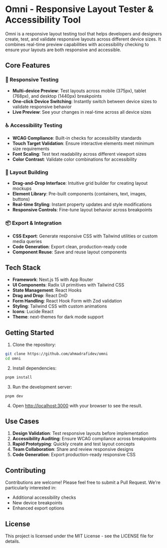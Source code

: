 # Omni - Responsive Layout Tester & Accessibility Tool

Omni is a responsive layout testing tool that helps developers and designers create, test, and validate responsive layouts across different device sizes. It combines real-time preview capabilities with accessibility checking to ensure your layouts are both responsive and accessible.

## Core Features

### 🎯 Responsive Testing
- **Multi-device Preview**: Test layouts across mobile (375px), tablet (768px), and desktop (1440px) breakpoints
- **One-click Device Switching**: Instantly switch between device sizes to validate responsive behavior
- **Live Preview**: See your changes in real-time across all device sizes

### ♿ Accessibility Testing
- **WCAG Compliance**: Built-in checks for accessibility standards
- **Touch Target Validation**: Ensure interactive elements meet minimum size requirements
- **Font Scaling**: Test text readability across different viewport sizes
- **Color Contrast**: Validate color combinations for accessibility

### 🎨 Layout Building
- **Drag-and-Drop Interface**: Intuitive grid builder for creating layout mockups
- **Element Library**: Pre-built components (containers, text, images, buttons)
- **Real-time Styling**: Instant property updates and style modifications
- **Responsive Controls**: Fine-tune layout behavior across breakpoints

### 📦 Export & Integration
- **CSS Export**: Generate responsive CSS with Tailwind utilities or custom media queries
- **Code Generation**: Export clean, production-ready code
- **Component Reuse**: Save and reuse layout components

## Tech Stack

- **Framework**: Next.js 15 with App Router
- **UI Components**: Radix UI primitives with Tailwind CSS
- **State Management**: React Hooks
- **Drag and Drop**: React DnD
- **Form Handling**: React Hook Form with Zod validation
- **Styling**: Tailwind CSS with custom animations
- **Icons**: Lucide React
- **Theme**: next-themes for dark mode support

## Getting Started

1. Clone the repository:
```bash
git clone https://github.com/ahmadrafidev/omni
cd omni
```

2. Install dependencies:
```bash
pnpm install
```

3. Run the development server:
```bash
pnpm dev
```

4. Open [http://localhost:3000](http://localhost:3000) with your browser to see the result.

## Use Cases

1. **Design Validation**: Test responsive layouts before implementation
2. **Accessibility Auditing**: Ensure WCAG compliance across breakpoints
3. **Rapid Prototyping**: Quickly create and test layout concepts
4. **Team Collaboration**: Share and review responsive designs
5. **Code Generation**: Export production-ready responsive CSS

## Contributing

Contributions are welcome! Please feel free to submit a Pull Request. We're particularly interested in:
- Additional accessibility checks
- New device breakpoints
- Enhanced export options

## License

This project is licensed under the MIT License - see the LICENSE file for details.
